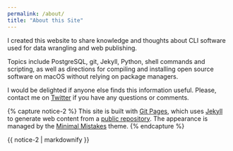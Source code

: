 ```yaml
---
permalink: /about/
title: "About this Site"
---
```


I created this website to share knowledge and thoughts about CLI software used for data wrangling and web publishing. 

Topics include PostgreSQL, git, Jekyll, Python, shell commands and scripting, as well as directions for compiling and installing open source software on macOS without relying on package managers.

I would be delighted if anyone else finds this information useful. Please, contact me on [Twitter](https://twitter.com/PostgreSQLStan) if you have any questions or comments.

{% capture notice-2 %}
This site is built with [Git Pages](https://pages.github.com), which uses [Jekyll](https://jekyllrb.com) to generate web content from a [public repository](https://github.com/PostgreSqlStan/postgresqlstan.github.io). The appearance is managed by the [Minimal Mistakes](https://mmistakes.github.io/minimal-mistakes/) theme.
{% endcapture %}

<div class="notice">{{ notice-2 | markdownify }}</div>

